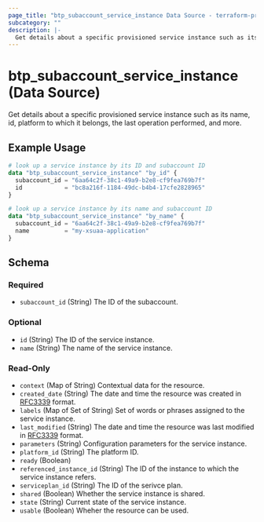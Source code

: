 ```yaml
---
page_title: "btp_subaccount_service_instance Data Source - terraform-provider-btp"
subcategory: ""
description: |-
  Get details about a specific provisioned service instance such as its name, id, platform to which it belongs, the last operation performed, and more.
---
```


# btp_subaccount_service_instance (Data Source)

Get details about a specific provisioned service instance such as its name, id, platform to which it belongs, the last operation performed, and more.

## Example Usage

```terraform
# look up a service instance by its ID and subaccount ID
data "btp_subaccount_service_instance" "by_id" {
  subaccount_id = "6aa64c2f-38c1-49a9-b2e8-cf9fea769b7f"
  id            = "bc8a216f-1184-49dc-b4b4-17cfe2828965"
}

# look up a service instance by its name and subaccount ID
data "btp_subaccount_service_instance" "by_name" {
  subaccount_id = "6aa64c2f-38c1-49a9-b2e8-cf9fea769b7f"
  name          = "my-xsuaa-application"
}
```

<!-- schema generated by tfplugindocs -->
## Schema

### Required

- `subaccount_id` (String) The ID of the subaccount.

### Optional

- `id` (String) The ID of the service instance.
- `name` (String) The name of the service instance.

### Read-Only

- `context` (Map of String) Contextual data for the resource.
- `created_date` (String) The date and time the resource was created in [RFC3339](https://www.ietf.org/rfc/rfc3339.txt) format.
- `labels` (Map of Set of String) Set of words or phrases assigned to the service instance.
- `last_modified` (String) The date and time the resource was last modified in [RFC3339](https://www.ietf.org/rfc/rfc3339.txt) format.
- `parameters` (String) Configuration parameters for the service instance.
- `platform_id` (String) The platform ID.
- `ready` (Boolean)
- `referenced_instance_id` (String) The ID of the instance to which the service instance refers.
- `serviceplan_id` (String) The ID of the serivce plan.
- `shared` (Boolean) Whether the service instance is shared.
- `state` (String) Current state of the service instance.
- `usable` (Boolean) Wheher the resource can be used.